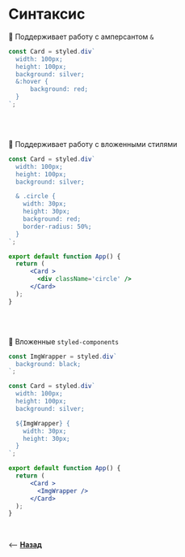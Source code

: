 # Синтаксис

🔹 Поддерживает работу с амперсантом `&`
```jsx harmony
const Card = styled.div`
  width: 100px;
  height: 100px;
  background: silver;
  &:hover {
      background: red;
  }
`;
```

<br>
<br>


🔹 Поддерживает работу с вложенными стилями
```jsx harmony
const Card = styled.div`
  width: 100px;
  height: 100px;
  background: silver;

  & .circle {
    width: 30px;
    height: 30px;
    background: red; 
    border-radius: 50%;   
  }
`;

export default function App() {
  return (
      <Card >
        <div className='circle' />
      </Card>
  );
}
```

<br>
<br>

🔹 Вложенные `styled-components`

```jsx harmony
const ImgWrapper = styled.div`
  background: black;
`;

const Card = styled.div`
  width: 100px;
  height: 100px;
  background: silver;

  ${ImgWrapper} {
    width: 30px;
    height: 30px;
  }
`;

export default function App() {
  return (
      <Card >
        <ImgWrapper />
      </Card>
  );
}
```

<br>

⟵ **<a href="../../readme.md">Назад</a>**